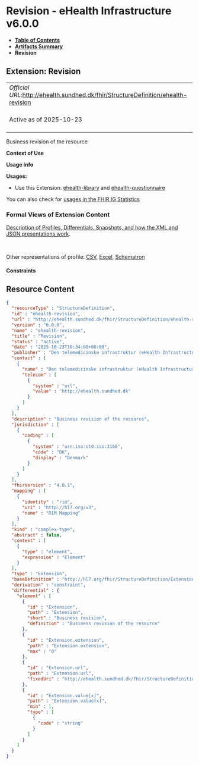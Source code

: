 # Revision - eHealth Infrastructure v6.0.0

* [**Table of Contents**](toc.md)
* [**Artifacts Summary**](artifacts.md)
* **Revision**

## Extension: Revision 

| | |
| :--- | :--- |
| *Official URL*:http://ehealth.sundhed.dk/fhir/StructureDefinition/ehealth-revision | *Version*:6.0.0 |
| Active as of 2025-10-23 | *Computable Name*:ehealth-revision |

Business revision of the resource

**Context of Use**

**Usage info**

**Usages:**

* Use this Extension: [ehealth-library](StructureDefinition-ehealth-library.md) and [ehealth-questionnaire](StructureDefinition-ehealth-questionnaire.md)

You can also check for [usages in the FHIR IG Statistics](https://packages2.fhir.org/xig/dk.ehealth.sundhed.fhir.ig.core|current/StructureDefinition/ehealth-revision)

### Formal Views of Extension Content

 [Description of Profiles, Differentials, Snapshots, and how the XML and JSON presentations work](http://build.fhir.org/ig/FHIR/ig-guidance/readingIgs.html#structure-definitions). 

 

Other representations of profile: [CSV](StructureDefinition-ehealth-revision.csv), [Excel](StructureDefinition-ehealth-revision.xlsx), [Schematron](StructureDefinition-ehealth-revision.sch) 

#### Constraints



## Resource Content

```json
{
  "resourceType" : "StructureDefinition",
  "id" : "ehealth-revision",
  "url" : "http://ehealth.sundhed.dk/fhir/StructureDefinition/ehealth-revision",
  "version" : "6.0.0",
  "name" : "ehealth-revision",
  "title" : "Revision",
  "status" : "active",
  "date" : "2025-10-23T10:34:08+00:00",
  "publisher" : "Den telemedicinske infrastruktur (eHealth Infrastructure)",
  "contact" : [
    {
      "name" : "Den telemedicinske infrastruktur (eHealth Infrastructure)",
      "telecom" : [
        {
          "system" : "url",
          "value" : "http://ehealth.sundhed.dk"
        }
      ]
    }
  ],
  "description" : "Business revision of the resource",
  "jurisdiction" : [
    {
      "coding" : [
        {
          "system" : "urn:iso:std:iso:3166",
          "code" : "DK",
          "display" : "Denmark"
        }
      ]
    }
  ],
  "fhirVersion" : "4.0.1",
  "mapping" : [
    {
      "identity" : "rim",
      "uri" : "http://hl7.org/v3",
      "name" : "RIM Mapping"
    }
  ],
  "kind" : "complex-type",
  "abstract" : false,
  "context" : [
    {
      "type" : "element",
      "expression" : "Element"
    }
  ],
  "type" : "Extension",
  "baseDefinition" : "http://hl7.org/fhir/StructureDefinition/Extension",
  "derivation" : "constraint",
  "differential" : {
    "element" : [
      {
        "id" : "Extension",
        "path" : "Extension",
        "short" : "Business revision",
        "definition" : "Business revision of the resource"
      },
      {
        "id" : "Extension.extension",
        "path" : "Extension.extension",
        "max" : "0"
      },
      {
        "id" : "Extension.url",
        "path" : "Extension.url",
        "fixedUri" : "http://ehealth.sundhed.dk/fhir/StructureDefinition/ehealth-revision"
      },
      {
        "id" : "Extension.value[x]",
        "path" : "Extension.value[x]",
        "min" : 1,
        "type" : [
          {
            "code" : "string"
          }
        ]
      }
    ]
  }
}

```
